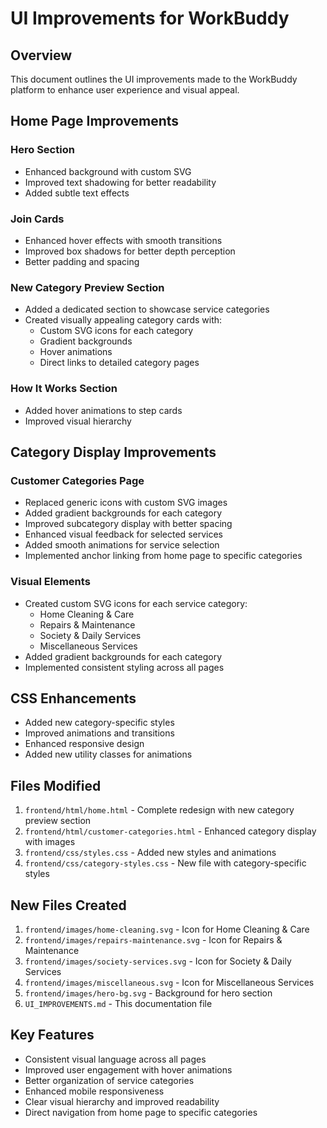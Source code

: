 # UI Improvements for WorkBuddy

## Overview
This document outlines the UI improvements made to the WorkBuddy platform to enhance user experience and visual appeal.

## Home Page Improvements

### Hero Section
- Enhanced background with custom SVG
- Improved text shadowing for better readability
- Added subtle text effects

### Join Cards
- Enhanced hover effects with smooth transitions
- Improved box shadows for better depth perception
- Better padding and spacing

### New Category Preview Section
- Added a dedicated section to showcase service categories
- Created visually appealing category cards with:
  - Custom SVG icons for each category
  - Gradient backgrounds
  - Hover animations
  - Direct links to detailed category pages

### How It Works Section
- Added hover animations to step cards
- Improved visual hierarchy

## Category Display Improvements

### Customer Categories Page
- Replaced generic icons with custom SVG images
- Added gradient backgrounds for each category
- Improved subcategory display with better spacing
- Enhanced visual feedback for selected services
- Added smooth animations for service selection
- Implemented anchor linking from home page to specific categories

### Visual Elements
- Created custom SVG icons for each service category:
  - Home Cleaning & Care
  - Repairs & Maintenance
  - Society & Daily Services
  - Miscellaneous Services
- Added gradient backgrounds for each category
- Implemented consistent styling across all pages

## CSS Enhancements
- Added new category-specific styles
- Improved animations and transitions
- Enhanced responsive design
- Added new utility classes for animations

## Files Modified
1. `frontend/html/home.html` - Complete redesign with new category preview section
2. `frontend/html/customer-categories.html` - Enhanced category display with images
3. `frontend/css/styles.css` - Added new styles and animations
4. `frontend/css/category-styles.css` - New file with category-specific styles

## New Files Created
1. `frontend/images/home-cleaning.svg` - Icon for Home Cleaning & Care
2. `frontend/images/repairs-maintenance.svg` - Icon for Repairs & Maintenance
3. `frontend/images/society-services.svg` - Icon for Society & Daily Services
4. `frontend/images/miscellaneous.svg` - Icon for Miscellaneous Services
5. `frontend/images/hero-bg.svg` - Background for hero section
6. `UI_IMPROVEMENTS.md` - This documentation file

## Key Features
- Consistent visual language across all pages
- Improved user engagement with hover animations
- Better organization of service categories
- Enhanced mobile responsiveness
- Clear visual hierarchy and improved readability
- Direct navigation from home page to specific categories